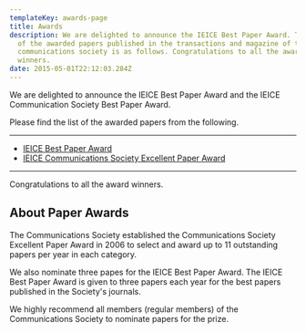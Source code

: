 ```yaml
---
templateKey: awards-page
title: Awards
description: We are delighted to announce the IEICE Best Paper Award. The list
  of the awarded papers published in the transactions and magazine of the
  communications society is as follows. Congratulations to all the award
  winners.
date: 2015-05-01T22:12:03.284Z
---
```

We are delighted to announce the IEICE Best Paper Award and the IEICE Communication Society Best Paper Award.

Please find the list of the awarded papers from the following.

---------------

- [IEICE Best Paper Award](https://www.ieice.org/eng_r/awards/new_honorary_members_award_winners.html?id=d)
- [IEICE Communications Society Excellent Paper Award](https://www.ieice.org/cs_r/eng/about/award/ronbun.html)

---------------

Congratulations to all the award winners.

## About Paper Awards

The Communications Society established the Communications Society Excellent Paper Award in 2006 to select and award up to 11 outstanding papers per year in each category.  

We also nominate three papes for the IEICE Best Paper Award.
The IEICE Best Paper Award is given to three papers each year for the best papers published in the Society's journals.

We highly recommend all members (regular members) of the Communications Society to nominate papers for the prize.